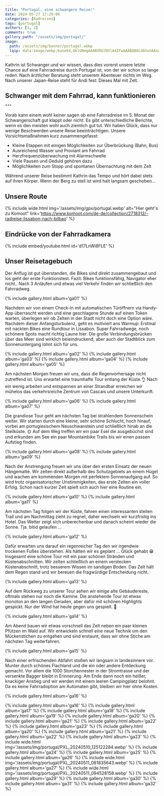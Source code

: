 ```yaml
---
title: "Portugal, eine schwangere Reise!"
date: 2024-05-27 17:29:00
categories: [Radreisen]
tags: [portugal]
authors: [1, 2]
comments: true
gallery_path: "/assets/img/portugal/"
image:
  path: /assets/img/banner/portugal.webp
  lqip: data:image/webp;base64,UklGRmgAAABXRUJQVlA4IFwAAABQBACdASoUAAsAPzmEulOvKKWisAgB4CcJYgCdGuAAWXrsdJsuGLvXKZMAAPyL2HRsCn2aXyzL6T3ZXJjnn2y+WXflnWBE0FQSg1Fb05ZhRTWcufcq1/9dDAAAAA==
---
```


Kathrin ist Schwanger und wir wissen, dass dies vorerst unsere letzte Chance auf eine Fahrradreise durch Portugal ist, von der wir schon so lange reden. Nach ärztlicher Beratung steht unserem Abenteuer nichts im Weg. Nach unserer Japan-Reise steht für Andi fest: Dieses Mal mit Zelt.

## Schwanger mit dem Fahrrad, kann funktionieren …

Vorab kann einem wohl keiner sagen ob eine Fahrradreise im 5. Monat der Schwangerschaft gut klappt oder nicht. Es gibt unterschiedliche Berichte, wenn es den meisten wohl auch ziemlich gut tut. Wir haben Glück, dass nur wenige Beschwerden unsere Reise beeinträchtigen. Unsere Vorsichtsmaßnahmen kurz zusammengefasst:

- Kleine Etappen mit einigen Möglichkeiten zur Überbrückung (Bahn, Bus)
- Ausreichend Wasser und Proviant am Fahrrad
- Herzfrequenzüberwachung mit Alarmschwelle
- Viele Pausen und Geduld gehören dazu
- Möglichkeiten zum Stopp und spontanen Übernachtung mit dem Zelt

Während unserer Reise bestimmt Kathrin das Tempo und hört dabei stets auf ihren Körper. Wenn der Berg zu steil ist wird halt langsam geschoben…

## Unsere Route

{% include wide.html img='/assets/img/gpx/portugal.webp' alt="Hier geht's zu Komoot" link='https://www.komoot.com/de-de/collection/2718312/-radreise-lissabon-nach-bilbao' %}

## Eindrücke von der Fahrradkamera

{% include embed/youtube.html id='d17LnWi8FLE' %}

## Unser Reisetagebuch

Der Anflug ist gut überstanden, die Bikes sind direkt zusammengebaut und los geht der erste Funktionstest. Fazit: Bikes funktionsfähig, Navigator eher nicht.. Nach 3 Anläufen und etwas viel Verkehr finden wir schließlich den Fahrradweg.

{% include gallery.html album='ga01' %}

Nachdem wir von einem Check-In mit automatischen Türöffnern via Handy-App überrascht werden und eine geschlagene Stunde auf einen Token warten, überlegen wir ob Zelten in der Stadt nicht doch eine Option wäre. Nachdem dieser Anfangsturbulenz, geht es motiviert ans Warmup: Erstmal mit nackten Bikes eine Rundtour in Lissabon. Super Fahrradwege, noch schönere Spots macht richtig Laune hier. Die große Verbindungsbrücken über das Meer sind wirklich beieindruckend, aber auch der Stadtblick zum Sonnenuntergang lohnt sich für uns.

{% include gallery.html album='ga02' %}
{% include gallery.html album='ga03' %}
{% include gallery.html album='ga04' %}
{% include gallery.html album='ga05' %}

Am nächsten Morgen freuen wir uns, dass die Regenvorhersage nicht zutreffend ist. Uns erwartet eine traumhafte Tour entlang der Küste.👌 Nach ein wenig arbeiten und entspannen an einer Strandbar erreichen wir mühelos das verkehrsreiche Zentrum von Cascais und unsere Unterkunft.

{% include gallery.html album='ga06' %}
{% include gallery.html album='ga07' %}

Die grandiose Tour geht am nächsten Tag bei strahlendem Sonnenschein weiter. Wir starten durch eine kleine, sehr schöne Schlucht, hoch hinauf, vorbei am portugiesischem Neuschwanstein und schließlich hinab an die Steilküste. 🌞 Auf dem Weg treffen wir ein paar Esel die ausgebüchst sind und erkunden am See ein paar Mountainbike Trails bis wir einen passen Aufstieg finden.

{% include gallery.html album='ga08' %}
{% include gallery.html album='ga09' %}

Nach der Anstrengung freuen wir uns über den ersten Einsatz der neuen Hängematte. Wir zelten direkt außerhalb des Schutzgebiets an einem Hügel und wachen am kommenden Morgen mit perfektem Sonnenaufgang auf. So wird trotz organisatorischer Unstimmigkeiten, das erste Zelten ein voller Erfolg. Schon nach kurzer Zeit spielt sich auch hier eine Routine ein.

{% include gallery.html album='ga10' %}
{% include gallery.html album='ga11' %}

Am nächsten Tag folgen wir der Küste, fahren einen interessanten steilen Trail und am Nachmittag zieht zu regnet, daher wechseln wir kurzfristig ins Hotel. Das Wetter zeigt sich unberechenbar und danach scheint wieder die Sonne. Tja. blöd gelaufen …

{% include gallery.html album='ga12' %}

Dafür erwarten uns darauf ein regenreicher Tag den wir irgendwie trockenen Fußes überstehen. Als hätten wir es geplant … Glück gehabt 😁 Insgesamt eine schöne Tour mit ein paar schönen Stränden und Küstenabschnitten. Wir zelten schließlich an einem verstecken Küstenabschnitt, trotz besserem Wissen im sandigen Boden. Das Zelt hält dem Regen stand und wir bereuen die fragwürdige Entscheidung nicht.

{% include gallery.html album='ga13' %}

Auf dem Rückweg zu unserer Tour sehen wir einige alte Gebäudereste, oftmals stehen nur noch die Kamine. Die anstehende Tour ist etwas monoton an den langen Geraden, aber dafür mit schönen Highlights gespickt. Nur der Wind hat heute gegen uns gespielt. 🥵

{% include gallery.html album='ga14' %}

Am Abend bauen wir etwas vorschnell das Zelt neben ein paar kleinen Pfützen im Wald auf. Wir entwickeln schnell eine neue Technik um den Mückenstichen zu entgehen und sind erstaunt, dass wir ohne Stiche am nächsten Tag weiterfahren.

{% include gallery.html album='ga15' %}

Nach einer erfrischenden Abfahrt stoßen wir langsam in landesinnere vor. Munter durch schönes Flachland und die ein oder andere Entdeckung gemacht. Vor allem die 1000 Storchennester in der Stromtrasse und der versenkte Bagger bleibt in Erinnerung. Am Ende dann noch ein heißer, knackiger Anstieg und wir werden mit einem leeren Campingplatz belohnt. Da es keine Fahrradoption am Automaten gibt, bleiben wir hier ohne Kosten.

{% include gallery.html album='ga16' %}

{% include gallery.html album='ga16' %}
{% include gallery.html album='ga17' %}
{% include gallery.html album='ga18' %}
{% include gallery.html album='ga19' %}
{% include gallery.html album='ga20' %}
{% include gallery.html album='ga21' %}
{% include gallery.html album='ga22' %}
{% include gallery.html album='ga23' %}
{% include gallery.html album='ga20' %}
{% include gallery.html album='ga21' %}
{% include gallery.html album='ga22' %}
{% include gallery.html album='ga23' %}
{% include wide.html img='/assets/img/portugal/PXL_20240510_125122284.webp' %}
{% include gallery.html album='ga24' %}
{% include gallery.html album='ga25' %}
{% include gallery.html album='ga26' %}
{% include wide.html img='/assets/img/portugal/PXL_20240511_081835643.webp' %}
{% include gallery.html album='ga27' %}
{% include wide.html img='/assets/img/portugal/PXL_20240511_094528158.webp' %}
{% include gallery.html album='ga29' %}
{% include gallery.html album='ga30' %}
{% include gallery.html album='ga31' %}
{% include gallery.html album='ga32' %}